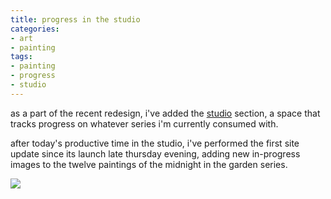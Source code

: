 ```yaml
---
title: progress in the studio
categories:
- art
- painting
tags:
- painting
- progress
- studio
---
```


as a part of the recent redesign, i've added the [studio](http://www.shannonethomas.com/studio/) section, a space that tracks progress on whatever series i'm currently consumed with.

after today's productive time in the studio, i've performed the first site update since its launch late thursday evening, adding new in-progress images to the twelve paintings of the midnight in the garden series.

![](http://www.shannonethomas.com/words/blog/old-uploads/2009/02/mg_reclining_3.jpg)

